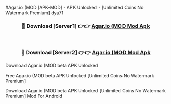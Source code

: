 #Agar.io (MOD [APK-MOD] - APK Unlocked - [Unlimited Coins No Watermark Premium] dya71



<div align="center">

<h3>🔴 Download [Server1] 👉👉 <a href="https://momento.my/?title=Agar.io_(MOD">Agar.io (MOD Mod Apk</a></h3><br>

<h3>🔴 Download [Server2] 👉👉 <a href="https://momento.my/?title=Agar.io_(MOD">Agar.io (MOD Mod Apk</a></h3>
</div>



Download Agar.io (MOD beta APK Unlocked

Free Agar.io (MOD beta APK Unlocked [Unlimited Coins No Watermark Premium]

Download Agar.io (MOD beta APK Unlocked [Unlimited Coins No Watermark Premium] Mod For Android
